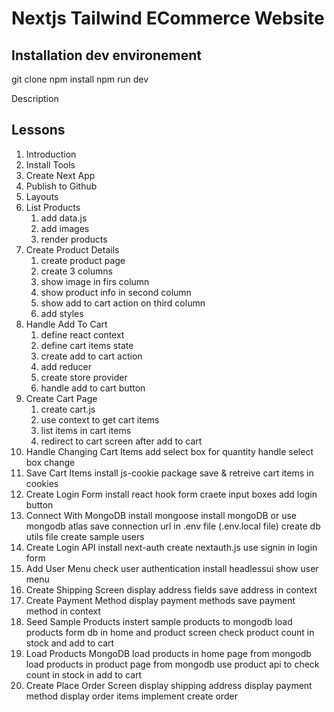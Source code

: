 # Nextjs Tailwind ECommerce Website

## Installation dev environement

git clone <the repository>
npm install
npm run dev

Description

## Lessons

1. Introduction
2. Install Tools
3. Create Next App
4. Publish to Github
5. Layouts
6. List Products
   1. add data.js
   2. add images
   3. render products
7. Create Product Details
   1. create product page
   2. create 3 columns
   3. show image in firs column
   4. show product info in second column
   5. show add to cart action on third column
   6. add styles
8. Handle Add To Cart
   1. define react context
   2. define cart items state
   3. create add to cart action
   4. add reducer
   5. create store provider
   6. handle add to cart button
9. Create Cart Page
   1. create cart.js
   2. use context to get cart items
   3. list items in cart items
   4. redirect to cart screen after add to cart
10. Handle Changing Cart Items
    add select box for quantity
    handle select box change
11. Save Cart Items
    install js-cookie package
    save & retreive cart items in cookies
12. Create Login Form
    install react hook form
    craete input boxes
    add login button
13. Connect With MongoDB
    install mongoose
    install mongoDB or use mongodb atlas
    save connection url in .env file (.env.local file)
    create db utils file
    create sample users
14. Create Login API
    install next-auth
    create nextauth.js
    use signin in login form
15. Add User Menu
    check user authentication
    install headlessui
    show user menu
16. Create Shipping Screen
    display address fields
    save address in context
17. Create Payment Method
    display payment methods
    save payment method in context
18. Seed Sample Products
    instert sample products to mongodb
    load products form db in home and product screen
    check product count in stock and add to cart
19. Load Products MongoDB
    load products in home page from mongodb
    load products in product page from mongodb
    use product api to check count in stock in add to cart
20. Create Place Order Screen
    display shipping address
    display payment method
    display order items
    implement create order

